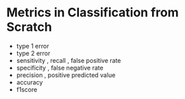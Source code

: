 # Metrics in Classification from Scratch

* type 1 error
* type 2 error
* sensitivity , recall , false positive rate
* specificity , false negative rate 
* precision , positive predicted value 
* accuracy
* f1score


